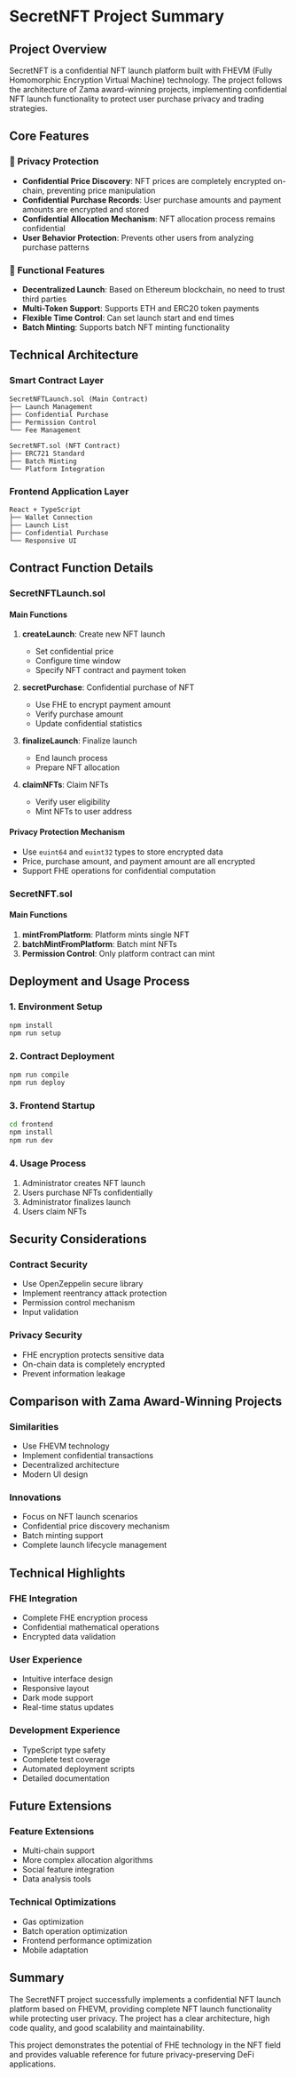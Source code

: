 # SecretNFT Project Summary

## Project Overview

SecretNFT is a confidential NFT launch platform built with FHEVM (Fully Homomorphic Encryption Virtual Machine) technology. The project follows the architecture of Zama award-winning projects, implementing confidential NFT launch functionality to protect user purchase privacy and trading strategies.

## Core Features

### 🔐 Privacy Protection
- **Confidential Price Discovery**: NFT prices are completely encrypted on-chain, preventing price manipulation
- **Confidential Purchase Records**: User purchase amounts and payment amounts are encrypted and stored
- **Confidential Allocation Mechanism**: NFT allocation process remains confidential
- **User Behavior Protection**: Prevents other users from analyzing purchase patterns

### 🚀 Functional Features
- **Decentralized Launch**: Based on Ethereum blockchain, no need to trust third parties
- **Multi-Token Support**: Supports ETH and ERC20 token payments
- **Flexible Time Control**: Can set launch start and end times
- **Batch Minting**: Supports batch NFT minting functionality

## Technical Architecture

### Smart Contract Layer
```
SecretNFTLaunch.sol (Main Contract)
├── Launch Management
├── Confidential Purchase
├── Permission Control
└── Fee Management

SecretNFT.sol (NFT Contract)
├── ERC721 Standard
├── Batch Minting
└── Platform Integration
```

### Frontend Application Layer
```
React + TypeScript
├── Wallet Connection
├── Launch List
├── Confidential Purchase
└── Responsive UI
```

## Contract Function Details

### SecretNFTLaunch.sol

#### Main Functions
1. **createLaunch**: Create new NFT launch
   - Set confidential price
   - Configure time window
   - Specify NFT contract and payment token

2. **secretPurchase**: Confidential purchase of NFT
   - Use FHE to encrypt payment amount
   - Verify purchase amount
   - Update confidential statistics

3. **finalizeLaunch**: Finalize launch
   - End launch process
   - Prepare NFT allocation

4. **claimNFTs**: Claim NFTs
   - Verify user eligibility
   - Mint NFTs to user address

#### Privacy Protection Mechanism
- Use `euint64` and `euint32` types to store encrypted data
- Price, purchase amount, and payment amount are all encrypted
- Support FHE operations for confidential computation

### SecretNFT.sol

#### Main Functions
1. **mintFromPlatform**: Platform mints single NFT
2. **batchMintFromPlatform**: Batch mint NFTs
3. **Permission Control**: Only platform contract can mint

## Deployment and Usage Process

### 1. Environment Setup
```bash
npm install
npm run setup
```

### 2. Contract Deployment
```bash
npm run compile
npm run deploy
```

### 3. Frontend Startup
```bash
cd frontend
npm install
npm run dev
```

### 4. Usage Process
1. Administrator creates NFT launch
2. Users purchase NFTs confidentially
3. Administrator finalizes launch
4. Users claim NFTs

## Security Considerations

### Contract Security
- Use OpenZeppelin secure library
- Implement reentrancy attack protection
- Permission control mechanism
- Input validation

### Privacy Security
- FHE encryption protects sensitive data
- On-chain data is completely encrypted
- Prevent information leakage

## Comparison with Zama Award-Winning Projects

### Similarities
- Use FHEVM technology
- Implement confidential transactions
- Decentralized architecture
- Modern UI design

### Innovations
- Focus on NFT launch scenarios
- Confidential price discovery mechanism
- Batch minting support
- Complete launch lifecycle management

## Technical Highlights

### FHE Integration
- Complete FHE encryption process
- Confidential mathematical operations
- Encrypted data validation

### User Experience
- Intuitive interface design
- Responsive layout
- Dark mode support
- Real-time status updates

### Development Experience
- TypeScript type safety
- Complete test coverage
- Automated deployment scripts
- Detailed documentation

## Future Extensions

### Feature Extensions
- Multi-chain support
- More complex allocation algorithms
- Social feature integration
- Data analysis tools

### Technical Optimizations
- Gas optimization
- Batch operation optimization
- Frontend performance optimization
- Mobile adaptation

## Summary

The SecretNFT project successfully implements a confidential NFT launch platform based on FHEVM, providing complete NFT launch functionality while protecting user privacy. The project has a clear architecture, high code quality, and good scalability and maintainability.

This project demonstrates the potential of FHE technology in the NFT field and provides valuable reference for future privacy-preserving DeFi applications.
